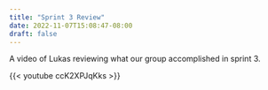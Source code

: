 ```yaml
---
title: "Sprint 3 Review"
date: 2022-11-07T15:08:47-08:00
draft: false
---
```


A video of Lukas reviewing what our group accomplished in sprint 3.

{{< youtube ccK2XPJqKks >}}
